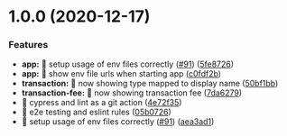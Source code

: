 # 1.0.0 (2020-12-17)


### Features

* **app:** 🎸 setup usage of env files correctly ([#91](https://github.com/ava-labs/avalanche-explorer/issues/91)) ([5fe8726](https://github.com/ava-labs/avalanche-explorer/commit/5fe87264abf5e77c6705482bbba2096467e192be))
* **app:** 🎸 show env file urls when starting app ([c0fdf2b](https://github.com/ava-labs/avalanche-explorer/commit/c0fdf2bcdad8201edaab8fa73164e5392d406913))
* **transaction:** 🎸 now showing type mapped to display name ([50bf1bb](https://github.com/ava-labs/avalanche-explorer/commit/50bf1bba2b152c428bf4c985eb5e1b0a88c56536))
* **transaction-fee:** 🎸 now showing transaction fee ([7da6279](https://github.com/ava-labs/avalanche-explorer/commit/7da627933edb9bbdc4e83eaba5d6274f0d99b72c))
* 🎸 cypress and lint as a git action ([4e72f35](https://github.com/ava-labs/avalanche-explorer/commit/4e72f35b8c16d097cc21a085146e8b78b39d8108))
* 🎸 e2e testing and eslint rules ([05b0726](https://github.com/ava-labs/avalanche-explorer/commit/05b0726000c78629647908ee44209f489466ed55))
* 🎸 setup usage of env files correctly ([#91](https://github.com/ava-labs/avalanche-explorer/issues/91)) ([aea3ad1](https://github.com/ava-labs/avalanche-explorer/commit/aea3ad1ea40cf7443c34f508d7e7303d7c389b8a))



